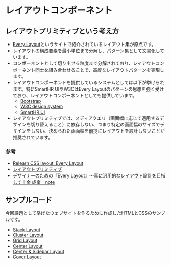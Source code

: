 レイアウトコンポーネント
==

## レイアウトプリミティブという考え方

- [Every Layout](https://every-layout.dev/)というサイトで紹介されているレイアウト集が原点です。
- レイアウトの構成要素を最小単位まで分解し、パターン集として文書化しています。
- コンポーネントとして切り出せる粒度まで分解されており、レイアウトコンポーネント同士を組み合わせることで、高度なレイアウトパターンを実現します。
- レイアウトコンポーネントを提供しているシステムとしては以下が挙げられます。特にSmartHR UIやW3CはEvery Layoutのパターンの思想を強く受けており、レイアウトコンポーネントとしても提供しています。
  - [Bootstrap](https://getbootstrap.com/)
  - [W3C design system](https://design-system.w3.org/)
  - [SmartHR UI](https://github.com/kufu/smarthr-ui)
- レイアウトプリミティブでは、メディアクエリ（画面幅に応じて適用するデザインを切り替えること）に依存しない、つまり特定の画面幅のサイズでデザインをしない、決められた画面幅を前提にレイアウトを設計しないことが推奨されています。

### 参考

- [Relearn CSS layout: Every Layout](https://every-layout.dev/)
- [レイアウトプリミティブ](https://standard.shiftbrain.com/blog/layout-primitives)
- [デザイナーのための『Every Layout』〜真に汎用的なレイアウト設計を目指して｜金 成奎｜note](https://note.com/seikei_kin/n/nb09538817cc1)

## サンプルコード

今回課題として挙げたウェブサイトを作るために作成したHTMLとCSSのサンプルです。

- [Stack Layout](https://codepen.io/kgsi/pen/yLEqPPm)
- [Cluster Layout](https://codepen.io/kgsi/pen/mdGrpXV)
- [Grid Layout](https://codepen.io/kgsi/pen/qByyRVM)
- [Center Layout](https://codepen.io/kgsi/pen/ZEjjLpe)
- [Center & Sidebar Layout](https://codepen.io/kgsi/pen/KKxWbYN)
- [Cover Layout](https://codepen.io/kgsi/pen/gOdmBNm)
